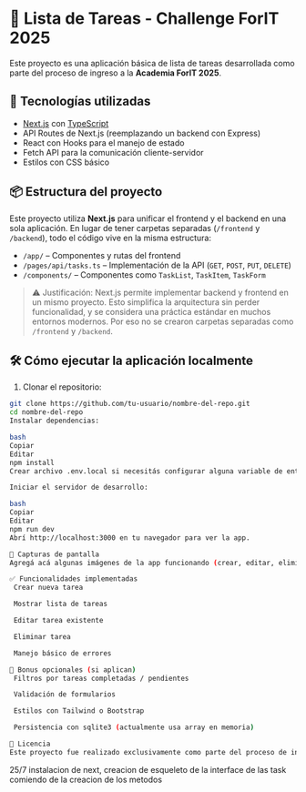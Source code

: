 # 📝 Lista de Tareas - Challenge ForIT 2025

Este proyecto es una aplicación básica de lista de tareas desarrollada como parte del proceso de ingreso a la **Academia ForIT 2025**.

## 🚀 Tecnologías utilizadas

- [Next.js](https://nextjs.org/) con [TypeScript](https://www.typescriptlang.org/)
- API Routes de Next.js (reemplazando un backend con Express)
- React con Hooks para el manejo de estado
- Fetch API para la comunicación cliente-servidor
- Estilos con CSS básico

## 📦 Estructura del proyecto

Este proyecto utiliza **Next.js** para unificar el frontend y el backend en una sola aplicación. En lugar de tener carpetas separadas (`/frontend` y `/backend`), todo el código vive en la misma estructura:

- `/app/` – Componentes y rutas del frontend
- `/pages/api/tasks.ts` – Implementación de la API (`GET`, `POST`, `PUT`, `DELETE`)
- `/components/` – Componentes como `TaskList`, `TaskItem`, `TaskForm`

> ⚠️ Justificación: Next.js permite implementar backend y frontend en un mismo proyecto. Esto simplifica la arquitectura sin perder funcionalidad, y se considera una práctica estándar en muchos entornos modernos. Por eso no se crearon carpetas separadas como `/frontend` y `/backend`.

## 🛠️ Cómo ejecutar la aplicación localmente

1. Clonar el repositorio:

```bash
git clone https://github.com/tu-usuario/nombre-del-repo.git
cd nombre-del-repo
Instalar dependencias:

bash
Copiar
Editar
npm install
Crear archivo .env.local si necesitás configurar alguna variable de entorno (opcional).

Iniciar el servidor de desarrollo:

bash
Copiar
Editar
npm run dev
Abrí http://localhost:3000 en tu navegador para ver la app.

📸 Capturas de pantalla
Agregá acá algunas imágenes de la app funcionando (crear, editar, eliminar tareas).

✅ Funcionalidades implementadas
 Crear nueva tarea

 Mostrar lista de tareas

 Editar tarea existente

 Eliminar tarea

 Manejo básico de errores

🧠 Bonus opcionales (si aplican)
 Filtros por tareas completadas / pendientes

 Validación de formularios

 Estilos con Tailwind o Bootstrap

 Persistencia con sqlite3 (actualmente usa array en memoria)

📄 Licencia
Este proyecto fue realizado exclusivamente como parte del proceso de ingreso a ForIT 2025.

```

25/7
instalacion de next, creacion de esqueleto de la interface de las task
comiendo de la creacion de los metodos
